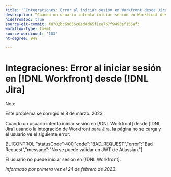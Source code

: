 ```yaml
---
title: '“Integraciones: Error al iniciar sesión en Workfront desde Jira”'
description: “Cuando un usuario intenta iniciar sesión en Workfront desde Jira utilizando la integración de Workfront para Jira, la página no se carga y el usuario ve un error”.
hidefromtoc: true
source-git-commit: fa782bc69636c0ad4d65f1ce7b7f9493ef155af3
workflow-type: tm+mt
source-wordcount: '103'
ht-degree: 94%

---
```



# Integraciones: Error al iniciar sesión en [!DNL Workfront] desde [!DNL Jira]

>[!NOTE]
>
>Este problema se corrigió el 8 de marzo. 2023.

Cuando un usuario intenta iniciar sesión en [!DNL Workfront] desde [!DNL Jira] usando la integración de Workfront para Jira, la página no se carga y el usuario ve el siguiente error:

[!UICONTROL &quot;statusCode&quot;:400,&quot;code&quot;:&quot;BAD_REQUEST&quot;,&quot;error&quot;:&quot;Bad Request&quot;,&quot;message&quot;:&quot;No se puede validar un JWT de Atlassian.&quot;]

El usuario no puede iniciar sesión en [!DNL Workfront].

_Informado por primera vez el 24 de febrero de 2023._

